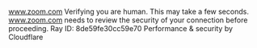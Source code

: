 www.zoom.com
Verifying you are human. This may take a few seconds.
www.zoom.com needs to review the security of your connection before proceeding.
Ray ID: 8de59fe30cc59e70
Performance & security by Cloudflare